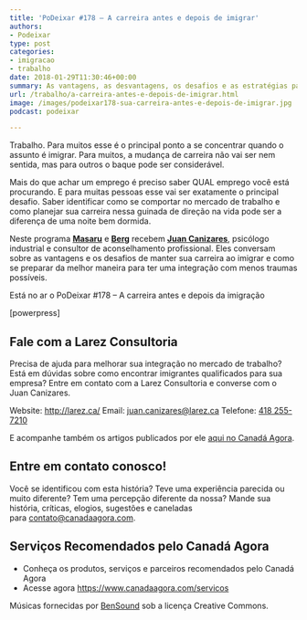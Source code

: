 ```yaml
---
title: 'PoDeixar #178 – A carreira antes e depois de imigrar'
authors:
- Podeixar
type: post
categories:
- imigracao
- trabalho
date: 2018-01-29T11:30:46+00:00
summary: As vantagens, as desvantagens, os desafios e as estratégias para manter sua carreira ao imigrar e como se preparar da melhor maneira para ter uma integração com menos traumas possíveis.
url: /trabalho/a-carreira-antes-e-depois-de-imigrar.html
image: /images/podeixar178-sua-carreira-antes-e-depois-de-imigrar.jpg
podcast: podeixar

---
```

Trabalho. Para muitos esse é o principal ponto a se concentrar quando o assunto é imigrar. Para muitos, a mudança de carreira não vai ser nem sentida, mas para outros o baque pode ser considerável.

Mais do que achar um emprego é preciso saber QUAL emprego você está procurando. E para muitas pessoas esse vai ser exatamente o principal desafio. Saber identificar como se comportar no mercado de trabalho e como planejar sua carreira nessa guinada de direção na vida pode ser a diferença de uma noite bem dormida.

Neste programa **[Masaru][1]** e **[Berg][2]** recebem [**Juan Canizares**][3], psicólogo industrial e consultor de aconselhamento profissional. Eles conversam sobre as vantagens e os desafios de manter sua carreira ao imigrar e como se preparar da melhor maneira para ter uma integração com menos traumas possíveis.

Está no ar o PoDeixar #178 &#8211; A carreira antes e depois da imigração

[powerpress]

## Fale com a Larez Consultoria

Precisa de ajuda para melhorar sua integração no mercado de trabalho? Está em dúvidas sobre como encontrar imigrantes qualificados para sua empresa? Entre em contato com a Larez Consultoria e converse com o Juan Canizares.

Website: <a href="http://larez.ca/" target="_blank" rel="noopener">http://larez.ca/</a>
Email: <a href="mailto:juan.canizares@larez.ca" target="_blank" rel="noopener">juan.canizares@larez.ca</a>
Telefone: [418 255-7210][4]

E acompanhe também os artigos publicados por ele [aqui no Canadá Agora][3].

## Entre em contato conosco!

Você se identificou com esta história? Teve uma experiência parecida ou muito diferente? Tem uma percepção diferente da nossa? Mande sua história, críticas, elogios, sugestões e caneladas para <contato@canadaagora.com>.

## Serviços Recomendados pelo Canadá Agora

  * Conheça os produtos, serviços e parceiros recomendados pelo Canadá Agora
  * Acesse agora <https://www.canadaagora.com/servicos>

Músicas fornecidas por <a href="http://www.bensound.com/" target="_blank" rel="noopener noreferrer">BenSound</a> sob a licença Creative Commons.

 [1]: /japa
 [2]: /berg
 [3]: /juancanizares
 [4]: tel:+14182557210